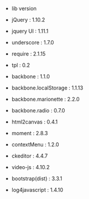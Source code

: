 - lib version
* jQuery : 1.10.2
* jquery UI : 1.11.1


* underscore : 1.7.0
* require : 2.1.15
* tpl : 0.2


* backbone : 1.1.0
* backbone.localStorage : 1.1.13
* backbone.marionette : 2.2.0
* backbone.radio : 0.7.0


* html2canvas : 0.4.1
* moment : 2.8.3
* contextMenu : 1.2.0
* ckeditor : 4.4.7
* video-js : 4.10.2


* bootstrap(dist) : 3.3.1


* log4javascript : 1.4.10